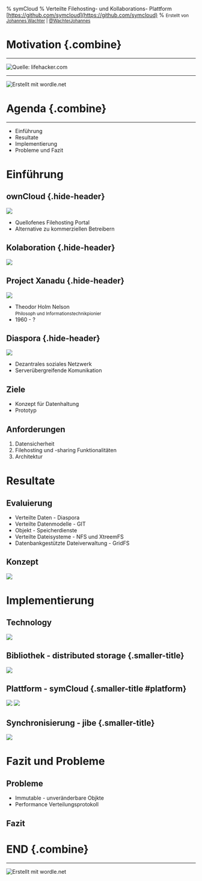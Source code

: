% symCloud
% Verteilte Filehosting- und Kollaborations- Plattform [https://github.com/symcloud](https://github.com/symcloud)
% <small>Erstellt von [Johannes Wachter](https://github.com/wachterjohannes) | [\@WachterJohannes](https://twitter.com/WachterJohannes)</small>

# Motivation {.combine}

***

![<small>Quelle: [lifehacker.com](http://lifehacker.com)</small>](img/filehosting_provider.jpg)

***

![<small>Erstellt mit [wordle.net](http://www.wordle.net)</small>](img/snowden_tag_cloud.png)

# Agenda {.combine}

***

* Einführung
* Resultate
* Implementierung
* Probleme und Fazit

# Einführung

## ownCloud {.hide-header}

![](img/owncloud-logo.png)

* Quellofenes Filehosting Portal
* Alternative zu kommerziellen Betreibern

## Kolaboration {.hide-header}

![](img/single-question-mark.png)

## Project Xanadu {.hide-header}

![](img/xanadu-logo.png)

* Theodor Holm Nelson<br />
  <small>Philosoph und Informationstechnikpionier</small>
* 1960 - ?

## Diaspora {.hide-header}

![](img/diaspora-logo.png)

* Dezantrales soziales Netzwerk
* Serverübergreifende Komunikation

## Ziele

* Konzept für Datenhaltung
* Prototyp

## Anforderungen

1. Datensicherheit
2. Filehosting und -sharing Funktionalitäten
3. Architektur

# Resultate

## Evaluierung

* Verteilte Daten - Diaspora
* Verteilte Datenmodelle - GIT
* Objekt - Speicherdienste
* Verteilte Dateisysteme - NFS und XtreemFS
* Datenbankgestützte Dateiverwaltung - GridFS

## Konzept

![](img/combination.png)

# Implementierung

## Technology

![](img/symfony-php-logo.jpg)

## Bibliothek - distributed storage {.smaller-title}

![](img/distributed-storage.png)

## Plattform - symCloud {.smaller-title #platform}

![](img/sulu_symcloud_file_list.png)
![](img/sulu_symcloud_add_form.png)

## Synchronisierung - jibe {.smaller-title}

![](img/jibe.png)

# Fazit und Probleme

## Probleme 

* Immutable - unveränderbare Objkte
* Performance Verteilungsprotokoll

## Fazit

# END {.combine}

***

![<small>Erstellt mit [wordle.net](http://www.wordle.net)</small>](img/symcloud-tag-cloud.png)
